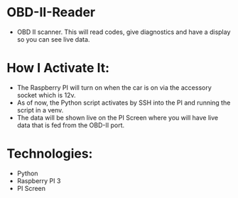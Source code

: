 # OBD-II-Reader
- OBD II scanner. This will read codes, give diagnostics and have a display so you can see live data.

# How I Activate It:
- The Raspberry PI will turn on when the car is on via the accessory socket which is 12v.
- As of now, the Python script activates by SSH into the PI and running the script in a venv.
- The data will be shown live on the PI Screen where you will have live data that is fed from the OBD-II port. 

# Technologies:
- Python
- Raspberry PI 3
- PI Screen
